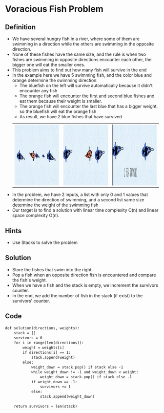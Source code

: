 # Voracious Fish Problem


## Definition
- We have several hungry fish in a river, where some of them are swimming in a direction while the others are swimming in the opposite direction.
- None of these fishes have the same size, and the rule is when two fishes are swimming in opposite directions encounter each other, the bigger one will eat the smaller ones.
- This problem aims to find out how many fish will survive in the end
- In the example here we have 5 swimming fish, and the color blue and orange determine the swimming direction:
    - The bluefish on the left will survive automatically because it didn't encounter any fish
    - The orange fish will encounter the first and second blue fishes and eat them because their weight is smaller.
    - The orange fish will encounter the last blue that has a bigger weight, so the bluefish will eat the orange fish
    - As result, we have 2 blue fishes that have survived
    <table>
        <tr>
            <td><img src="./img/voracious-fish-1.png" width="400" height="200" alt="1"></td>
            <td><img src="./img/voracious-fish-2.png" width="400" height="200" alt="2"></td>
            <td><img src="./img/voracious-fish-3.png" width="400" height="200" alt="3"></td>
        </tr>
    </table>
- In the problem, we have 2 inputs, a list with only 0 and 1 values that determine the direction of swimming, and a second list same size determine the weight of the swimming fish
- Our target is to find a solution with linear time complexity O(n) and linear space complexity O(n).

## Hints
- Use Stacks to solve the problem


## Solution
- Store the fishes that swim into the right
- Pop a fish when an opposite direction fish is encountered and compare the fish's weight.
- When we have a fish and the stack is empty, we increment the survivors counter.
- In the end, we add the number of fish in the stack (if exist) to the survivors' counter.

## Code
    def solution(directions, weights):
        stack = []
        survivors = 0
        for i in range(len(directions)):
            weight = weights[i]
            if directions[i] == 1:
                stack.append(weight)
            else:
                weight_down = stack.pop() if stack else -1
                while weight_down != -1 and weight_down < weight:
                    weight_down = stack.pop() if stack else -1
                if weight_down == -1:
                    survivors += 1
                else:
                    stack.append(weight_down)

        return survivors + len(stack)

